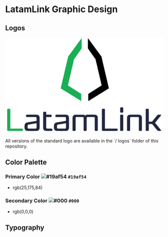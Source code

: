 #  LatamLink Graphic Design



## Logos
<center> 
  
  ![](logos/latamlink_logo-header.png)
  
</center>
All versions of the standard logo are available in the `/ logos` folder of this repository.



## Color Palette
### **Primary Color**  ![#19af54](https://placehold.it/15/19af54/000000?text=+) `#19af54`
- rgb(25,175,84)

### **Secondary Color**  ![#000](https://placehold.it/15/000000/000000?text=+) `#000`
- rgb(0,0,0)

## Typography

